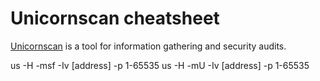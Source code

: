 # Unicornscan cheatsheet

[Unicornscan](https://www.aldeid.com/wiki/Unicornscan) is a tool for information gathering and security audits.


  us -H -msf -Iv [address] -p 1-65535
  us -H -mU -Iv [address] -p 1-65535


